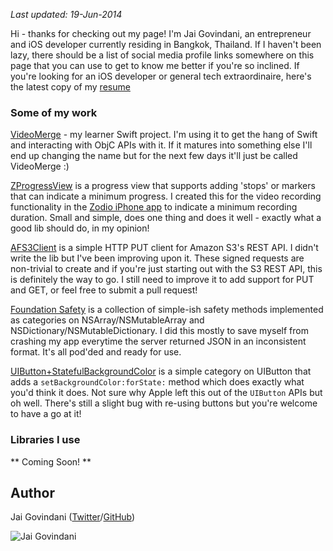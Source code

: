 _Last updated: 19-Jun-2014_

Hi - thanks for checking out my page! I'm Jai Govindani, an entrepreneur and iOS developer currently residing in Bangkok, Thailand. If I haven't been lazy, there should be a list of social media profile links somewhere on this page that you can use to get to know me better if you're so inclined. If you're looking for an iOS developer or general tech extraordinaire, here's the latest copy of my [resume](http://jai.github.io/resume.pdf)

### Some of my work

[VideoMerge](https://github.com/jai/VideoMerge) - my learner Swift project. I'm using it to get the hang of Swift and interacting with ObjC APIs with it. If it matures into something else I'll end up changing the name but for the next few days it'll just be called VideoMerge :)

[ZProgressView](https://github.com/zodio/ZProgressView) is a progress view that supports adding 'stops' or markers that can indicate a minimum progress. I created this for the video recording functionality in the [Zodio iPhone app](http://i.zodio.com) to indicate a minimum recording duration. Small and simple, does one thing and does it well - exactly what a good lib should do, in my opinion!

[AFS3Client](https://github.com/jai/AFS3Client) is a simple HTTP PUT client for Amazon S3's REST API. I didn't write the lib but I've been improving upon it. These signed requests are non-trivial to create and if you're just starting out with the S3 REST API, this is definitely the way to go. I still need to improve it to add support for PUT and GET, or feel free to submit a pull request!

[Foundation Safety](https://github.com/jai/FoundationSafety)
is a collection of simple-ish safety methods implemented as categories on NSArray/NSMutableArray and NSDictionary/NSMutableDictionary. I did this mostly to save myself from crashing my app everytime the server returned JSON in an inconsistent format. It's all pod'ded and ready for use.

[UIButton+StatefulBackgroundColor](https://github.com/jai/UIButton-StatefulBackgroundColor) is a simple category on UIButton that adds a `setBackgroundColor:forState:` method which does exactly what you'd think it does. Not sure why Apple left this out of the `UIButton` APIs but oh well. There's still a slight bug with re-using buttons but you're welcome to have a go at it!

### Libraries I use

** Coming Soon! **

## Author

Jai Govindani ([Twitter](http://twitter.com/govindani)/[GitHub](http://github.com/jai))

![Jai Govindani](http://www.gravatar.com/avatar/02d49226e1b8a638012d45ffba5b657b?s=200)
